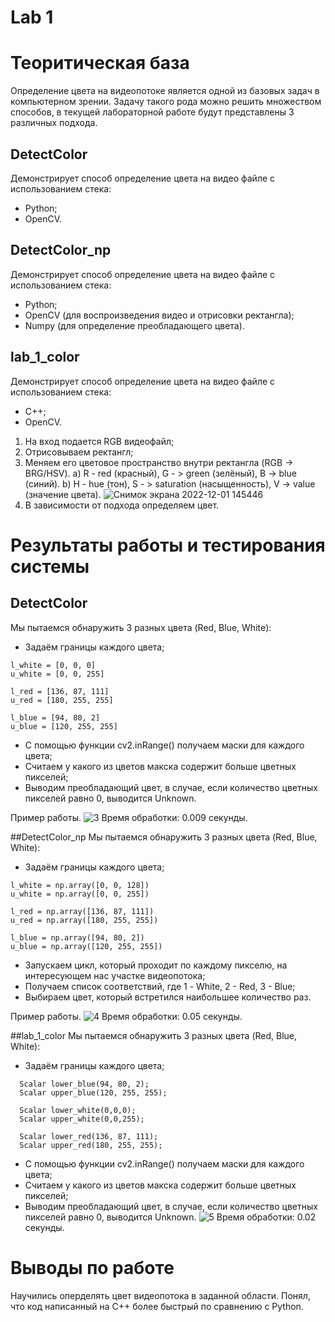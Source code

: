 # Lab 1
# Теоритическая база
Определение цвета на видеопотоке является одной из базовых задач в компьютерном зрении. Задачу такого рода можно решить множеством способов, в текущей лабораторной работе будут представлены 3 различных подхода.
## DetectColor
Демонстрирует способ определение цвета на видео файле с использованием стека:
 * Python;
 * OpenCV.
## DetectColor_np
Демонстрирует способ определение цвета на видео файле с использованием стека:
 * Python;
 * OpenCV (для воспроизведения видео и отрисовки ректангла);
 * Numpy (для определение преобладающего цвета).
 ## lab_1_color
 Демонстрирует способ определение цвета на видео файле с использованием стека:
 * C++;
 * OpenCV.



1. На вход подается RGB видеофайл;
2. Отрисовываем ректангл;
3. Меняем его цветовое пространство внутри ректангла (RGB -> BRG/HSV). 
    a) R - red (красный), G - > green (зелёный), B -> blue (синий). 
    b) H - hue (тон), S - > saturation (насыщенность), V -> value (значение цвета).
   ![Снимок экрана 2022-12-01 145446](https://user-images.githubusercontent.com/82668230/205046916-a2a4b72c-405f-4308-8547-321f29f192db.jpg)
4. В зависимости от подхода определяем цвет.

# Результаты работы и тестирования системы
## DetectColor
Мы пытаемся обнаружить 3 разных цвета (Red, Blue, White):
 * Задаём границы каждого цвета;
  ```
l_white = [0, 0, 0]
u_white = [0, 0, 255]

l_red = [136, 87, 111]
u_red = [180, 255, 255]

l_blue = [94, 80, 2]
u_blue = [120, 255, 255]
```
* C помощью функции cv2.inRange() получаем маски для каждого цвета;
* Считаем у какого из цветов макска содержит больше цветных пикселей;
* Выводим преобладающий цвет, в случае, если количество цветных пикселей равно 0, выводится Unknown.

Пример работы.
![3](https://user-images.githubusercontent.com/82668230/205050576-9187b2f4-eb2c-4031-9bb8-ba19fe48ead8.jpg)
Время обработки: 0.009 секунды.

##DetectColor_np
Мы  пытаемся обнаружить 3 разных цвета (Red, Blue, White):
 * Задаём границы каждого цвета;
  ```
l_white = np.array([0, 0, 128])
u_white = np.array([0, 0, 255])

l_red = np.array([136, 87, 111])
u_red = np.array([180, 255, 255])

l_blue = np.array([94, 80, 2])
u_blue = np.array([120, 255, 255])
```
* Запускаем цикл, который проходит по каждому пикселю, на интересующем нас участке видеопотока;
* Получаем список соответствий, где 1 - White, 2 - Red, 3 - Blue;
* Выбираем цвет, который встретился наибольшее количество раз.

Пример работы.
![4](https://user-images.githubusercontent.com/82668230/205052967-281f510c-7ac4-4b11-84c0-73143a6090f4.jpg)
Время обработки: 0.05 секунды.

##lab_1_color
Мы  пытаемся обнаружить 3 разных цвета (Red, Blue, White):
 * Задаём границы каждого цвета;
  ```
	Scalar lower_blue(94, 80, 2);
	Scalar upper_blue(120, 255, 255);

	Scalar lower_white(0,0,0);
	Scalar upper_white(0,0,255);

	Scalar lower_red(136, 87, 111);
	Scalar upper_red(180, 255, 255);
```
* C помощью функции cv2.inRange() получаем маски для каждого цвета;
* Считаем у какого из цветов макска содержит больше цветных пикселей;
* Выводим преобладающий цвет, в случае, если количество цветных пикселей равно 0, выводится Unknown.
![5](https://user-images.githubusercontent.com/82668230/205053850-956af3d6-b10f-48b8-abd7-c7d9d41910d2.jpg)
Время обработки: 0.02 секунды.

# Выводы по работе
Научились оперделять цвет видеопотока в заданной области. Понял, что код написанный на C++ более быстрый по сравнению с Python.

